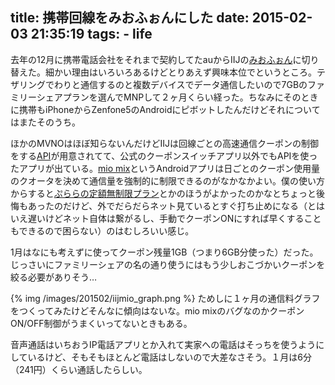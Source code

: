 title: 携帯回線をみおふぉんにした
date: 2015-02-03 21:35:19
tags:
	- life
---

去年の12月に携帯電話会社をそれまで契約してたauからIIJの[みおふぉん](https://www.iijmio.jp/hdd/miofone/)に切り替えた。細かい理由はいろいろあるけどとりあえず興味本位でというところ。テザリングでわりと通信するのと複数デバイスでデータ通信したいので7GBのファミリーシェアプランを選んでMNPして２ヶ月くらい経った。ちなみにそのときに携帯もiPhoneからZenfone5のAndroidにピボットしたんだけどそれについてはまたそのうち。

ほかのMVNOはほぼ知らないんだけどIIJは回線ごとの高速通信クーポンの制御をする[API](https://www.iijmio.jp/hdd/coupon/mioponapi.jsp)が用意されてて、公式のクーポンスイッチアプリ以外でもAPIを使ったアプリが出ている。[mio mix](https://play.google.com/store/apps/details?id=com.itworks.miomix&hl=ja)というAndroidアプリは日ごとのクーポン使用量のクオータを決めて通信量を強制的に制限できるのがなかなかよい。僕の使い方からすると[ぷららの定額無制限プラン](http://www.plala.or.jp/select/lte/museigen/)とかのほうがよかったのかなとちょっと後悔もあったのだけど、外でだらだらネット見ているとすぐ打ち止めになる（とはいえ遅いけどネット自体は繋がるし、手動でクーポンONにすれば早くすることもできるので困らない）のはむしろいい感じ。

1月はなにも考えずに使ってクーポン残量1GB（つまり6GB分使った）だった。じっさいにファミリーシェアの名の通り使うにはもう少しおこづかいクーポンを絞る必要がありそう…

{% img /images/201502/iijmio_graph.png  %}
	ためしに１ヶ月の通信料グラフをつくってみたけどそんなに傾向はないな。mio mixのバグなのかクーポンON/OFF制御がうまくいってないときもある。
	
音声通話はいちおうIP電話アプリとか入れて実家への電話はそっちを使うようにしているけど、そもそもほとんど電話はしないので大差なさそう。１月は6分（241円）くらい通話したらしい。
